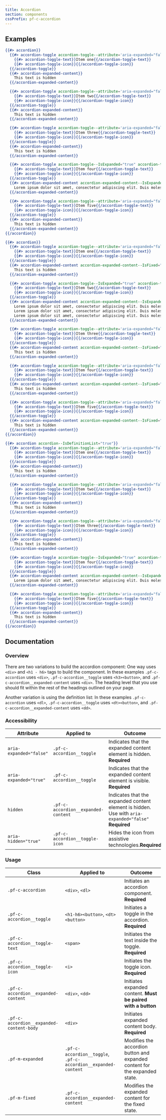 ```yaml
---
title: Accordion
section: components
cssPrefix: pf-c-accordion
---
```


## Examples
```hbs title=Fluid
{{#> accordion}}
  {{#> accordion-toggle accordion-toggle--attribute='aria-expanded="false"'}}
    {{#> accordion-toggle-text}}Item one{{/accordion-toggle-text}}
    {{#> accordion-toggle-icon}}{{/accordion-toggle-icon}}
  {{/accordion-toggle}}
  {{#> accordion-expanded-content}}
    This text is hidden
  {{/accordion-expanded-content}}

  {{#> accordion-toggle accordion-toggle--attribute='aria-expanded="false"'}}
    {{#> accordion-toggle-text}}Item two{{/accordion-toggle-text}}
    {{#> accordion-toggle-icon}}{{/accordion-toggle-icon}}
  {{/accordion-toggle}}
  {{#> accordion-expanded-content}}
    This text is hidden
  {{/accordion-expanded-content}}

  {{#> accordion-toggle accordion-toggle--attribute='aria-expanded="false"'}}
    {{#> accordion-toggle-text}}Item three{{/accordion-toggle-text}}
    {{#> accordion-toggle-icon}}{{/accordion-toggle-icon}}
  {{/accordion-toggle}}
  {{#> accordion-expanded-content}}
    This text is hidden
  {{/accordion-expanded-content}}

  {{#> accordion-toggle accordion-toggle--IsExpanded="true" accordion-toggle--attribute='aria-expanded="true"'}}
    {{#> accordion-toggle-text}}Item four{{/accordion-toggle-text}}
    {{#> accordion-toggle-icon}}{{/accordion-toggle-icon}}
  {{/accordion-toggle}}
  {{#> accordion-expanded-content accordion-expanded-content--IsExpanded="true"}}
    Lorem ipsum dolor sit amet, consectetur adipiscing elit. Duis molestie lorem lacinia dolor aliquet faucibus. Suspendisse gravida imperdiet accumsan. Aenean auctor lorem justo, vitae tincidunt enim blandit vel. Aenean quis tempus dolor. Lorem ipsum dolor sit amet, consectetur adipiscing elit. 
  {{/accordion-expanded-content}}

  {{#> accordion-toggle accordion-toggle--attribute='aria-expanded="false"'}}
    {{#> accordion-toggle-text}}Item five{{/accordion-toggle-text}}
    {{#> accordion-toggle-icon}}{{/accordion-toggle-icon}}
  {{/accordion-toggle}}
  {{#> accordion-expanded-content}}
    This text is hidden
  {{/accordion-expanded-content}}
{{/accordion}}
```

```hbs title=Fixed
{{#> accordion}}
  {{#> accordion-toggle accordion-toggle--attribute='aria-expanded="false"'}}
    {{#> accordion-toggle-text}}Item one{{/accordion-toggle-text}}
    {{#> accordion-toggle-icon}}{{/accordion-toggle-icon}}
  {{/accordion-toggle}}
  {{#> accordion-expanded-content accordion-expanded-content--IsFixed="true"}}
    This text is hidden
  {{/accordion-expanded-content}}

  {{#> accordion-toggle accordion-toggle--IsExpanded="true" accordion-toggle--attribute='aria-expanded="true"'}}
    {{#> accordion-toggle-text}}Item two{{/accordion-toggle-text}}
    {{#> accordion-toggle-icon}}{{/accordion-toggle-icon}}
  {{/accordion-toggle}}
  {{#> accordion-expanded-content accordion-expanded-content--IsExpanded="true" accordion-expanded-content--IsFixed="true"}}
    Lorem ipsum dolor sit amet, consectetur adipiscing elit. Duis molestie lorem lacinia dolor aliquet faucibus. Suspendisse gravida imperdiet accumsan. Aenean auctor lorem justo, vitae tincidunt enim blandit vel. Aenean quis tempus dolor. Lorem ipsum dolor sit amet, consectetur adipiscing elit. 
    Lorem ipsum dolor sit amet, consectetur adipiscing elit. Duis molestie lorem lacinia dolor aliquet faucibus. Suspendisse gravida imperdiet accumsan. Aenean auctor lorem justo, vitae tincidunt enim blandit vel. Aenean quis tempus dolor. Lorem ipsum dolor sit amet, consectetur adipiscing elit. 
    Lorem ipsum dolor sit amet, consectetur adipiscing elit. Duis molestie lorem lacinia dolor aliquet faucibus. Suspendisse gravida imperdiet accumsan. Aenean auctor lorem justo, vitae tincidunt enim blandit vel. Aenean quis tempus dolor. Lorem ipsum dolor sit amet, consectetur adipiscing elit. 
  {{/accordion-expanded-content}}

  {{#> accordion-toggle accordion-toggle--attribute='aria-expanded="false"'}}
    {{#> accordion-toggle-text}}Item three{{/accordion-toggle-text}}
    {{#> accordion-toggle-icon}}{{/accordion-toggle-icon}}
  {{/accordion-toggle}}
  {{#> accordion-expanded-content accordion-expanded-content--IsFixed="true"}}
    This text is hidden
  {{/accordion-expanded-content}}

  {{#> accordion-toggle accordion-toggle--attribute='aria-expanded="false"'}}
    {{#> accordion-toggle-text}}Item four{{/accordion-toggle-text}}
    {{#> accordion-toggle-icon}}{{/accordion-toggle-icon}}
  {{/accordion-toggle}}
  {{#> accordion-expanded-content accordion-expanded-content--IsFixed="true"}}
    This text is hidden
  {{/accordion-expanded-content}}

  {{#> accordion-toggle accordion-toggle--attribute='aria-expanded="false"'}}
    {{#> accordion-toggle-text}}Item five{{/accordion-toggle-text}}
    {{#> accordion-toggle-icon}}{{/accordion-toggle-icon}}
  {{/accordion-toggle}}
  {{#> accordion-expanded-content accordion-expanded-content--IsFixed="true"}}
    This text is hidden
  {{/accordion-expanded-content}}
{{/accordion}}
```

```hbs title=Definition-list
{{#> accordion accordion--IsDefinitionList="true"}}
  {{#> accordion-toggle accordion-toggle--attribute='aria-expanded="false"'}}
    {{#> accordion-toggle-text}}Item one{{/accordion-toggle-text}}
    {{#> accordion-toggle-icon}}{{/accordion-toggle-icon}}
  {{/accordion-toggle}}
  {{#> accordion-expanded-content}}
    This text is hidden
  {{/accordion-expanded-content}}

  {{#> accordion-toggle accordion-toggle--attribute='aria-expanded="false"'}}
    {{#> accordion-toggle-text}}Item two{{/accordion-toggle-text}}
    {{#> accordion-toggle-icon}}{{/accordion-toggle-icon}}
  {{/accordion-toggle}}
  {{#> accordion-expanded-content}}
    This text is hidden
  {{/accordion-expanded-content}}

  {{#> accordion-toggle accordion-toggle--attribute='aria-expanded="false"'}}
    {{#> accordion-toggle-text}}Item three{{/accordion-toggle-text}}
    {{#> accordion-toggle-icon}}{{/accordion-toggle-icon}}
  {{/accordion-toggle}}
  {{#> accordion-expanded-content}}
    This text is hidden
  {{/accordion-expanded-content}}

  {{#> accordion-toggle accordion-toggle--IsExpanded="true" accordion-toggle--attribute='aria-expanded="true"'}}
    {{#> accordion-toggle-text}}Item four{{/accordion-toggle-text}}
    {{#> accordion-toggle-icon}}{{/accordion-toggle-icon}}
  {{/accordion-toggle}}
  {{#> accordion-expanded-content accordion-expanded-content--IsExpanded="true"}}
    Lorem ipsum dolor sit amet, consectetur adipiscing elit. Duis molestie lorem lacinia dolor aliquet faucibus. Suspendisse gravida imperdiet accumsan. Aenean auctor lorem justo, vitae tincidunt enim blandit vel. Aenean quis tempus dolor. Lorem ipsum dolor sit amet, consectetur adipiscing elit.
  {{/accordion-expanded-content}}

  {{#> accordion-toggle accordion-toggle--attribute='aria-expanded="false"'}}
    {{#> accordion-toggle-text}}Item five{{/accordion-toggle-text}}
    {{#> accordion-toggle-icon}}{{/accordion-toggle-icon}}
  {{/accordion-toggle}}
  {{#> accordion-expanded-content}}
    This text is hidden
  {{/accordion-expanded-content}}
{{/accordion}}
```

## Documentation
### Overview
There are two variations to build the accordion component:
One way uses `<div>` and `<h1 - h6>` tags to build the component.
In these examples `.pf-c-accordion` uses `<div>`, `.pf-c-accordion__toggle` uses `<h3><button>`, and `.pf-c-accordion__expanded-content` uses `<div>`. The heading level that you use should fit within the rest of the headings outlined on your page.

Another variation is using the definition list:
In these examples `.pf-c-accordion` uses `<dl>`, `.pf-c-accordion__toggle` uses `<dt><button>`, and `.pf-c-accordion__expanded-content` uses `<dd>`.

### Accessibility
| Attribute | Applied to | Outcome |
| -- | -- | -- |
| `aria-expanded="false"` | `.pf-c-accordion__toggle` | Indicates that the expanded content element is hidden. **Required**|
| `aria-expanded="true"` | `.pf-c-accordion__toggle` | Indicates that the expanded content element is visible. **Required**|
| `hidden` | `.pf-c-accordion__expanded-content` | Indicates that the expanded content element is hidden. Use with `aria-expanded="false"` **Required** |
| `aria-hidden="true"` | `.pf-c-accordion__toggle-icon` | Hides the icon from assistive technologies.**Required** |

### Usage
| Class | Applied to | Outcome |
| -- | -- | -- |
| `.pf-c-accordion` | `<div>`, `<dl>` | Initiates an accordion component. **Required**|
| `.pf-c-accordion__toggle` | `<h1-h6><button>`, `<dt><button>` | Initiates a toggle in the accordion. **Required** |
| `.pf-c-accordion__toggle-text` | `<span>` | Initiates the text inside the toggle. **Required** |
| `.pf-c-accordion__toggle-icon` | `<i>` | Initiates the toggle icon. **Required** |
| `.pf-c-accordion__expanded-content` | `<div>`, `<dd>` | Initiates expanded content. **Must be paired with a button** |
| `.pf-c-accordion__expanded-content-body` | `<div>` | Initiates expanded content body. **Required** |
| `.pf-m-expanded` | `.pf-c-accordion__toggle`, `.pf-c-accordion__expanded-content` | Modifies the accordion button and expanded content for the expanded state. |
| `.pf-m-fixed` | `.pf-c-accordion__expanded-content` | Modifies the expanded content for the fixed state. |
